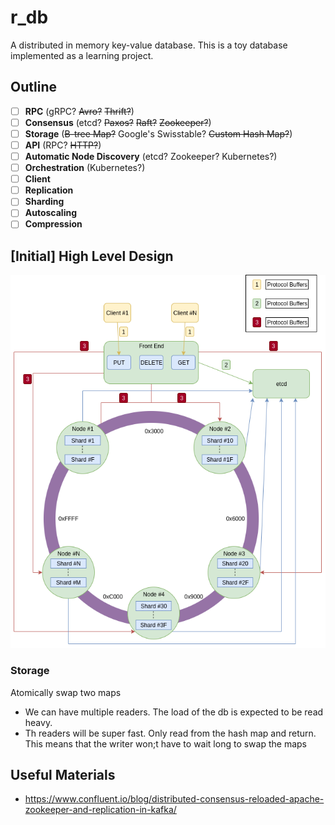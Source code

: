 # r_db  
A distributed in memory key-value database. This is a toy database implemented as a learning project.

## Outline

 - [ ] **RPC** (gRPC? ~~Avro?~~ ~~Thrift?~~)
 - [ ] **Consensus** (etcd? ~~Paxos?~~ ~~Raft?~~ ~~Zookeeper?~~)
 - [ ] **Storage** (~~B-tree Map?~~ Google's Swisstable? ~~Custom Hash Map?~~)
 - [ ] **API** (RPC? ~~HTTP?~~)
 - [ ] **Automatic Node Discovery** (etcd? Zookeeper? Kubernetes?)
 - [ ] **Orchestration** (Kubernetes?)
 - [ ] **Client**
 - [ ] **Replication**
 - [ ] **Sharding**
 - [ ] **Autoscaling**
 - [ ] **Compression**

## [Initial] High Level Design
![Design](r_db-high-level-design.png)

### Storage
Atomically swap two maps
* We can have multiple readers. The load of the db is expected to be read heavy.
* Th readers will be super fast. Only read from the hash map and return. This means that the writer won;t have to wait long to swap the maps



## Useful Materials
* https://www.confluent.io/blog/distributed-consensus-reloaded-apache-zookeeper-and-replication-in-kafka/
